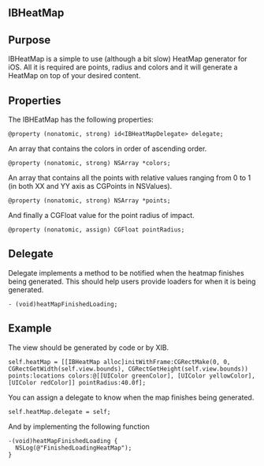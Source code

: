 IBHeatMap
--------------

Purpose
--------------

IBHeatMap is a simple to use (although a bit slow) HeatMap generator for iOS.
All it is required are points, radius and colors and it will generate a HeatMap on top of your desired content.

Properties
--------------

The IBHEatMap has the following properties:

	@property (nonatomic, strong) id<IBHeatMapDelegate> delegate;

An array that contains the colors in order of ascending order.

	@property (nonatomic, strong) NSArray *colors;

An array that contains all the points with relative values ranging from 0 to 1 (in both XX and YY axis as CGPoints in NSValues).

	@property (nonatomic, strong) NSArray *points;

And finally a CGFloat value for the point radius of impact.

	@property (nonatomic, assign) CGFloat pointRadius;

Delegate
--------------
Delegate implements a method to be notified when the heatmap finishes being generated. This should help users provide loaders for when it is being generated.

	- (void)heatMapFinishedLoading;


Example
--------------
The view should be generated by code or by XIB.

	self.heatMap = [[IBHeatMap alloc]initWithFrame:CGRectMake(0, 0, CGRectGetWidth(self.view.bounds), CGRectGetHeight(self.view.bounds)) points:locations colors:@[[UIColor greenColor], [UIColor yellowColor], [UIColor redColor]] pointRadius:40.0f];

You can assign a delegate to know when the map finishes being generated.

	self.heatMap.delegate = self;

And by implementing the following function

	-(void)heatMapFinishedLoading {
      NSLog(@"FinishedLoadingHeatMap"); 
    }


